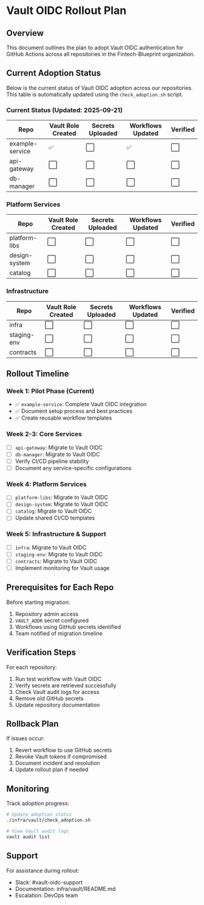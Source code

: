 # Vault OIDC Rollout Plan

## Overview
This document outlines the plan to adopt Vault OIDC authentication for GitHub Actions across all repositories in the Fintech-Blueprint organization.

## Current Adoption Status
Below is the current status of Vault OIDC adoption across our repositories. This table is automatically updated using the `check_adoption.sh` script.

### Current Status (Updated: 2025-09-21)
| Repo | Vault Role Created | Secrets Uploaded | Workflows Updated | Verified |
|------|------------------|-----------------|------------------|----------|
| example-service | ✅ | ⬜ | ✅ | ⬜ |
| api-gateway | ⬜ | ⬜ | ⬜ | ⬜ |
| db-manager | ⬜ | ⬜ | ⬜ | ⬜ |

### Platform Services
| Repo | Vault Role Created | Secrets Uploaded | Workflows Updated | Verified |
|------|------------------|-----------------|------------------|----------|
| platform-libs | ⬜ | ⬜ | ⬜ | ⬜ |
| design-system | ⬜ | ⬜ | ⬜ | ⬜ |
| catalog | ⬜ | ⬜ | ⬜ | ⬜ |

### Infrastructure
| Repo | Vault Role Created | Secrets Uploaded | Workflows Updated | Verified |
|------|------------------|-----------------|------------------|----------|
| infra | ⬜ | ⬜ | ⬜ | ⬜ |
| staging-env | ⬜ | ⬜ | ⬜ | ⬜ |
| contracts | ⬜ | ⬜ | ⬜ | ⬜ |

## Rollout Timeline

### Week 1: Pilot Phase (Current)
- ✅ `example-service`: Complete Vault OIDC integration
- ✅ Document setup process and best practices
- ✅ Create reusable workflow templates

### Week 2-3: Core Services
- [ ] `api-gateway`: Migrate to Vault OIDC
- [ ] `db-manager`: Migrate to Vault OIDC
- [ ] Verify CI/CD pipeline stability
- [ ] Document any service-specific configurations

### Week 4: Platform Services
- [ ] `platform-libs`: Migrate to Vault OIDC
- [ ] `design-system`: Migrate to Vault OIDC
- [ ] `catalog`: Migrate to Vault OIDC
- [ ] Update shared CI/CD templates

### Week 5: Infrastructure & Support
- [ ] `infra`: Migrate to Vault OIDC
- [ ] `staging-env`: Migrate to Vault OIDC
- [ ] `contracts`: Migrate to Vault OIDC
- [ ] Implement monitoring for Vault usage

## Prerequisites for Each Repo

Before starting migration:
1. Repository admin access
2. `VAULT_ADDR` secret configured
3. Workflows using GitHub secrets identified
4. Team notified of migration timeline

## Verification Steps

For each repository:
1. Run test workflow with Vault OIDC
2. Verify secrets are retrieved successfully
3. Check Vault audit logs for access
4. Remove old GitHub secrets
5. Update repository documentation

## Rollback Plan

If issues occur:
1. Revert workflow to use GitHub secrets
2. Revoke Vault tokens if compromised
3. Document incident and resolution
4. Update rollout plan if needed

## Monitoring

Track adoption progress:
```bash
# Update adoption status
./infra/vault/check_adoption.sh

# View Vault audit logs
vault audit list
```

## Support

For assistance during rollout:
- Slack: #vault-oidc-support
- Documentation: infra/vault/README.md
- Escalation: DevOps team